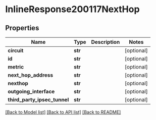 # InlineResponse200117NextHop

## Properties
Name | Type | Description | Notes
------------ | ------------- | ------------- | -------------
**circuit** | **str** |  | [optional] 
**id** | **str** |  | [optional] 
**metric** | **str** |  | [optional] 
**next_hop_address** | **str** |  | [optional] 
**nexthop** | **str** |  | [optional] 
**outgoing_interface** | **str** |  | [optional] 
**third_party_ipsec_tunnel** | **str** |  | [optional] 

[[Back to Model list]](../README.md#documentation-for-models) [[Back to API list]](../README.md#documentation-for-api-endpoints) [[Back to README]](../README.md)

